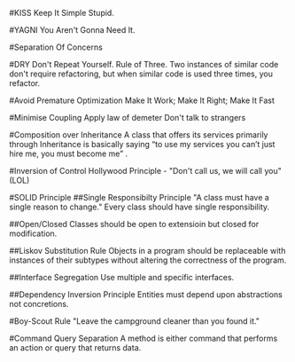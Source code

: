 #KISS
Keep It Simple Stupid.

#YAGNI
You Aren't Gonna Need It.

#Separation Of Concerns

#DRY
Don't Repeat Yourself.
Rule of Three.
Two instances of similar code don't require refactoring, but when similar code
is used three times, you refactor.

#Avoid Premature Optimization
Make It Work; Make It Right; Make It Fast

#Minimise Coupling
Apply law of demeter
Don't talk to strangers

#Composition over Inheritance
A class that offers its services primarily through Inheritance is basically saying 
“to use my services you can’t just hire me, you must become me” .

#Inversion of Control
Hollywood Principle - "Don't call us, we will call you" (LOL)

#SOLID Principle
##Single Responsibilty Principle
"A class must have a single reason to change." Every class should have single responsibility.

##Open/Closed
Classes should be open to extensioin but closed for modification.

##Liskov Substitution Rule
Objects in a program should be replaceable with instances of their subtypes without altering the correctness of the program.

##Interface Segregation
Use multiple and specific interfaces.

##Dependency Inversion Principle
Entities must depend upon abstractions not concretions.

#Boy-Scout Rule
"Leave the campground cleaner than you found it."

#Command Query Separation
A method is either command that performs an action or query that returns data.

